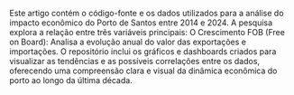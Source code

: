 Este artigo contém o código-fonte e os dados utilizados para a análise do impacto econômico do Porto de Santos entre 2014 e 2024. A pesquisa explora a relação entre três variáveis principais: O Crescimento FOB (Free on Board): Analisa a evolução anual do valor das exportações e importações.
O repositório inclui os gráficos e dashboards criados para visualizar as tendências e as possíveis correlações entre os dados, oferecendo uma compreensão clara e visual da dinâmica econômica do porto ao longo da última década.
